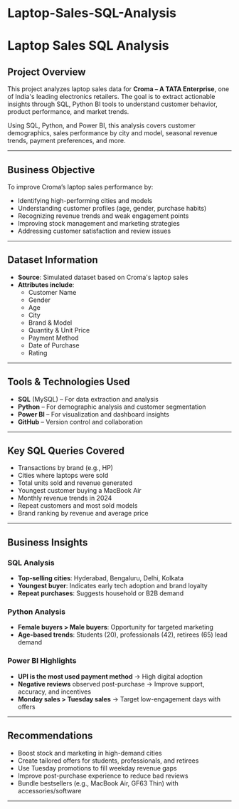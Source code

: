 # Laptop-Sales-SQL-Analysis
#  Laptop Sales SQL Analysis

##  Project Overview

This project analyzes laptop sales data for **Croma – A TATA Enterprise**, one of India's leading electronics retailers. The goal is to extract actionable insights through SQL, Python BI tools to understand customer behavior, product performance, and market trends.

Using SQL, Python, and Power BI, this analysis covers customer demographics, sales performance by city and model, seasonal revenue trends, payment preferences, and more.

---

##  Business Objective

To improve Croma’s laptop sales performance by:
- Identifying high-performing cities and models
- Understanding customer profiles (age, gender, purchase habits)
- Recognizing revenue trends and weak engagement points
- Improving stock management and marketing strategies
- Addressing customer satisfaction and review issues

---

##  Dataset Information

- **Source**: Simulated dataset based on Croma's laptop sales
- **Attributes include**:
  - Customer Name
  - Gender
  - Age
  - City
  - Brand & Model
  - Quantity & Unit Price
  - Payment Method
  - Date of Purchase
  - Rating

---

##  Tools & Technologies Used

- **SQL** (MySQL) – For data extraction and analysis
- **Python** – For demographic analysis and customer segmentation
- **Power BI** – For visualization and dashboard insights
- **GitHub** – Version control and collaboration

---

##  Key SQL Queries Covered

- Transactions by brand (e.g., HP)
- Cities where laptops were sold
- Total units sold and revenue generated
- Youngest customer buying a MacBook Air
- Monthly revenue trends in 2024
- Repeat customers and most sold models
- Brand ranking by revenue and average price

---

##  Business Insights

### SQL Analysis
- **Top-selling cities**: Hyderabad, Bengaluru, Delhi, Kolkata
- **Youngest buyer**: Indicates early tech adoption and brand loyalty
- **Repeat purchases**: Suggests household or B2B demand

### Python Analysis
- **Female buyers > Male buyers**: Opportunity for targeted marketing
- **Age-based trends**: Students (20), professionals (42), retirees (65) lead demand

### Power BI Highlights
- **UPI is the most used payment method** → High digital adoption
- **Negative reviews** observed post-purchase → Improve support, accuracy, and incentives
- **Monday sales > Tuesday sales** → Target low-engagement days with offers

---

##  Recommendations

- Boost stock and marketing in high-demand cities
- Create tailored offers for students, professionals, and retirees
- Use Tuesday promotions to fill weekday revenue gaps
- Improve post-purchase experience to reduce bad reviews
- Bundle bestsellers (e.g., MacBook Air, GF63 Thin) with accessories/software

---


